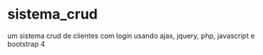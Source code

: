 # sistema_crud
um sistema crud de clientes com login usando ajax, jquery, php, javascript e bootstrap 4
